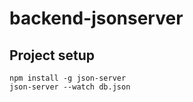 # backend-jsonserver

## Project setup
```
npm install -g json-server
json-server --watch db.json
```

